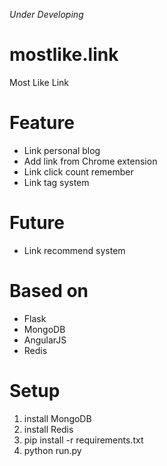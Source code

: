 *Under Developing*

# mostlike.link

Most Like Link

# Feature

- Link personal blog
- Add link from Chrome extension
- Link click count remember
- Link tag system

# Future

- Link recommend system

# Based on

- Flask
- MongoDB
- AngularJS
- Redis

# Setup

1. install MongoDB
2. install Redis
3. pip install -r requirements.txt
4. python run.py

